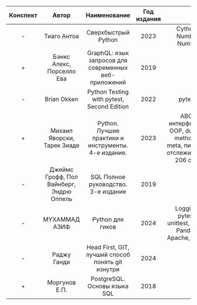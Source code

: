 | Конспект |                  Автор                   |                     Наименование                      | Год издания |                                                                           |
|:--------:|:----------------------------------------:|:-----------------------------------------------------:|:-----------:|:-------------------------------------------------------------------------:|
|    -     |               Тиаго Антоа                |                  Сверхбыстрый Python                  |    2023     |                           Cython, Numba, NumPy                            |
|    +     |        Бэнкс Алекс, Порселло Ева         | GraphQL: язык запросов для современных веб-приложений |    2019     |                                                                           |
|    -     |               Brian Okken                |      Python Testing with pytest, Second Edition       |    2022     |                                  pytest                                   |
|    +     |       Михаил Яворски, Тарек Зиаде        |  Python. Лучшие практики и инструменты. 4-е издание.  |    2023     | ABC, интерфейсы, OOP, dunder methods, meta, пиксели отслеживания 206 стр. |
|    -     | Джеймс Грофф, Пол Вайнберг, Эндрю Оппель |          SQL Полное руководство. 3-е издание          |    2019     |                                                                           |
|    -     |              MYXAMMAД АЗИФ               |                   Python для гиков                    |    2024     |          Logging, pytest, unittest, Flask, Pandas, Apache, Kafka          |
|    -     |               Раджу Ганди                |   Head First, GIT, лучший способ понять git изнутри   |    2024     |                                                                           |
|    +     |              Моргунов Е.П.               |             PostgreSQL. Основы языка SQL              |    2018     |                                                                           |